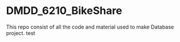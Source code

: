 # DMDD_6210_BikeShare
This repo consist of all the code and material used to make Database project.
test
